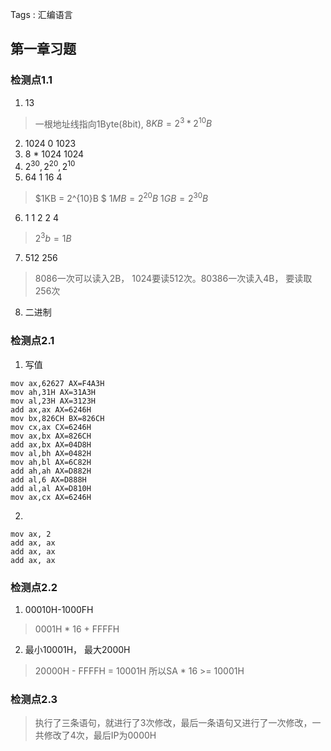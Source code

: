 ﻿Tags : 汇编语言

## 第一章习题
### 检测点1.1
1. 13
>一根地址线指向1Byte(8bit), $8KB = 2^3 * 2^{10}B$
2. 1024 0 1023
3. 8 * 1024 1024
4. $2^{30}, 2^{20}, 2^{10}$
5. 64 1 16 4
> $1KB = 2^{10}B $
$1MB = 2^{20}B$
$1GB = 2^{30}B$

6. 1 1 2 2 4
> $2^3b = 1B$

7. 512 256
> 8086一次可以读入2B， 1024要读512次。80386一次读入4B， 要读取256次

8. 二进制

### 检测点2.1
1. 写值
```
mov ax,62627 AX=F4A3H 
mov ah,31H AX=31A3H 
mov al,23H AX=3123H 
add ax,ax AX=6246H 
mov bx,826CH BX=826CH 
mov cx,ax CX=6246H 
mov ax,bx AX=826CH 
add ax,bx AX=04D8H 
mov al,bh AX=0482H 
mov ah,bl AX=6C82H
add ah,ah AX=D882H 
add al,6 AX=D888H 
add al,al AX=D810H 
mov ax,cx AX=6246H
```

2. 
```
mov ax, 2
add ax, ax
add ax, ax
add ax, ax
```

### 检测点2.2
1. 00010H-1000FH
> 0001H * 16 + FFFFH

2. 最小10001H， 最大2000H
> 20000H - FFFFH = 10001H 所以SA * 16 >= 10001H

### 检测点2.3
>执行了三条语句，就进行了3次修改，最后一条语句又进行了一次修改，一共修改了4次，最后IP为0000H


